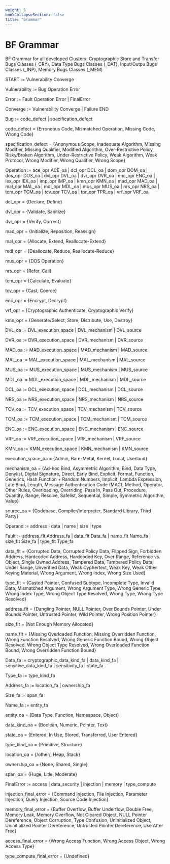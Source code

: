 ```yaml
---
weight: 5
bookCollapseSection: false
title: "Grammar"
---
```

# BF Grammar

BF Grammar for all developed Clusters: Cryptographic Store and Transfer Bugs Classes (_CRY), Data Type Bugs Classes (_DAT), Input/Outpu Bugs Classes (_INP), Memory Bugs Classes (_MEM)

START := Vulnerability Converge

Vulnerability := Bug Operation Error

Error := Fault Operation Error | FinalError

Converge := Vulnerability Converge | Failure END


Bug := code_defect | specification_defect

code_defect = {Erroneous Code, Mismatched Operation, Missing Code, Wrong Code}

specification_defect = {Anonymous Scope, Inadequate Algorithm, Missing Modifier, Missing Qualifier, Modified Algorithm, Over-Restrictive Policy, Risky/Broken Algorithm, Under-Restrictive Policy, Weak Algorithm, Weak Protocol, Wrong Modifier, Wrong Qualifier, Wrong Scope}

Operation := ace_opr ACE_oa | dcl_opr DCL_oa | dom_opr DOM_oa | dos_opr DOS_oa | dvl_opr DVL_oa | dvr_opr DVR_oa | enc_opr ENC_oa | iex_opr IEX_oa | imp_opr IMP_oa | kmn_opr KMN_oa | mad_opr MAD_oa | mal_opr MAL_oa | mdl_opr MDL_oa | mus_opr MUS_oa | nrs_opr NRS_oa | tcm_opr TCM_oa | tcv_opr TCV_oa | tpr_opr TPR_oa | vrf_opr VRF_oa

dcl_opr = {Declare, Define}

dvl_opr = {Validate, Sanitize}

dvr_opr = {Verify, Correct}

mad_opr = {Initialize, Reposition, Reassign}

mal_opr = {Allocate, Extend, Reallocate-Extend}

mdl_opr = {Deallocate, Reduce, Reallocate-Reduce}

mus_opr = {DOS Operation}

nrs_opr = {Refer, Call}

tcm_opr = {Calculate, Evaluate}

tcv_opr = {Cast, Coerce}

enc_opr = {Encrypt, Decrypt}

vrf_opr = {Cryptographic Authenticate, Cryptographic Verify}

kmn_opr = {Generate/Select, Store, Distribute, Use, Destroy}

DVL_oa := DVL_execution_space | DVL_mechanism | DVL_source

DVR_oa := DVR_execution_space | DVR_mechanism | DVR_source

MAD_oa := MAD_execution_space | MAD_mechanism | MAD_source

MAL_oa := MAL_execution_space | MAL_mechanism | MAL_source

MUS_oa := MUS_execution_space | MUS_mechanism | MUS_source

MDL_oa := MDL_execution_space | MDL_mechanism | MDL_source

DCL_oa := DCL_execution_space | DCL_mechanism | DCL_source

NRS_oa := NRS_execution_space | NRS_mechanism | NRS_source

TCV_oa := TCV_execution_space | TCV_mechanism | TCV_source

TCM_oa := TCM_execution_space | TCM_mechanism | TCM_source

ENC_oa := ENC_execution_space | ENC_mechanism | ENC_source

VRF_oa := VRF_execution_space | VRF_mechanism | VRF_source

KMN_oa := KMN_execution_space | KMN_mechanism | KMN_source

execution_space_oa = {Admin, Bare-Metal, Kernel, Local, Userland}

mechanism_oa = {Ad-hoc Bind, Asymmetric Algorithm, Bind, Data Type, Denylist, Digital Signature, Direct, Early Bind, Explicit, Format, Function, Generics, Hash Function + Random Numbers, Implicit, Lambda Expression, Late Bind, Length, Message Authentication Code (MAC), Method, Operator, Other Rules, Overloading, Overriding, Pass In, Pass Out, Procedure, Quantity, Range, Resolve, Safelist, Sequential, Simple, Symmetric Algorithm, Value}

source_oa = {Codebase, Compiler/Interpreter, Standard Library, Third Party}

Operand := address | data | name | size | type

Fault := address_flt Address_fa | data_flt Data_fa | name_flt Name_fa | size_flt Size_fa | type_flt Type_fa

data_flt = {Corrupted Data, Corrupted Policy Data, Flipped Sign, Forbidden Address, Hardcoded Address, Hardcoded Key, Over Range, Reference vs. Object, Single Owned Address, Tampered Data, Tampered Policy Data, Under Range, Unverified Data, Weak Cyphertext, Weak Key, Weak Other Keying Material, Wrong Argument, Wrong Index, Wrong Size Used}

type_flt = {Casted Pointer, Confused Subtype, Incomplete Type, Invalid Data, Mismatched Argument, Wrong Argument Type, Wrong Generic Type, Wrong Index Type, Wrong Object Type Resolved, Wrong Type, Wrong Type Resolved}

address_flt = {Dangling Pointer, NULL Pointer, Over Bounds Pointer, Under Bounds Pointer, Untrusted Pointer, Wild Pointer, Wrong Position Pointer}

size_flt = {Not Enough Memory Allocated}

name_flt = {Missing Overloaded Function, Missing Overridden Function, Wrong Function Resolved, Wrong Generic Function Bound, Wrong Object Resolved, Wrong Object Type Resolved, Wrong Overloaded Function Bound, Wrong Overridden Function Bound}

Data_fa := cryptographic_data_kind_fa | data_kind_fa | sensitive_data_kind_fa | sensitivity_fa | state_fa

Type_fa := type_kind_fa

Address_fa := location_fa | ownership_fa

Size_fa := span_fa

Name_fa := entity_fa

entity_oa = {Data Type, Function, Namespace, Object}

data_kind_oa = {Boolean, Numeric, Pointer, Text}

state_oa = {Entered, In Use, Stored, Transferred, User Entered}

type_kind_oa = {Primitive, Structure}

location_oa = {/other/, Heap, Stack}

ownership_oa = {None, Shared, Single}

span_oa = {Huge, Litle, Moderate}

FinalError := access | data_security | injection | memory | type_compute

injection_final_error = {Command Injection, File Injection, Parameter Injection, Query Injection, Source Code Injection}

memory_final_error = {Buffer Overflow, Buffer Underflow, Double Free, Memory Leak, Memory Overflow, Not Cleared Object, NULL Pointer Dereference, Object Corruption, Type Confusion, Uninitialized Object, Uninitialized Pointer Dereference, Untrusted Pointer Dereference, Use After Free}

access_final_error = {Wrong Access Function, Wrong Access Object, Wrong Access Type}

type_compute_final_error = {Undefined}

